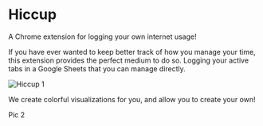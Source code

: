 # Hiccup
A Chrome extension for logging your own internet usage!

If you have ever wanted to keep better track of how you manage your time, this extension provides the perfect medium to do so.
Logging your active tabs in a Google Sheets that you can manage directly.

![Hiccup 1](https://user-images.githubusercontent.com/32023640/67633177-df1d3a80-f869-11e9-9cde-49c1a42fff14.png)

We create colorful visualizations for you, and allow you to create your own!

Pic 2
